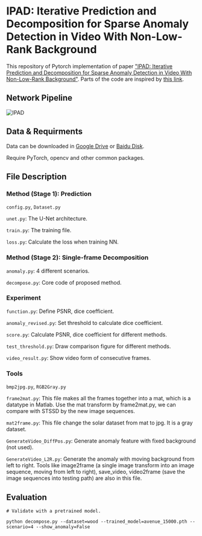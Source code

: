# IPAD: Iterative Prediction and Decomposition for Sparse Anomaly Detection in Video With Non-Low-Rank Background

This repository of Pytorch implementation of paper ["IPAD: Iterative Prediction and Decomposition for Sparse Anomaly Detection in Video With Non-Low-Rank Background"](https://onlinelibrary.wiley.com/doi/abs/10.1002/qre.3723). Parts of the code are inspired by [this link](https://github.com/feiyuhuahuo/Anomaly_Prediction).

## Network Pipeline

![IPAD](https://github.com/user-attachments/assets/7517383e-a1ce-4ae5-a494-9e240e946dc8)

## Data & Requirments
Data can be downloaded in [Google Drive](https://drive.google.com/file/d/1TDnWhqEdHu9N7oOgr9EK7IgGPsOqAQFo/view?usp=sharing) or [Baidu Disk](https://pan.baidu.com/s/1B2fLc3-iq2uCDQ9UBK15Yg?pwd=e344).

Require PyTorch, opencv and other common packages.

## File Description

### Method (Stage 1): Prediction
`config.py`, `Dataset.py`

`unet.py`: The U-Net architecture.

`train.py`: The training file.

`loss.py`: Calculate the loss when training NN.

### Method (Stage 2): Single-frame Decomposition

`anomaly.py`: 4 different scenarios.

`decompose.py`: Core code of proposed method.

### Experiment

`function.py`: Define PSNR, dice coefficient.

`anomaly_revised.py`: Set threshold to calculate dice coefficient.

`score.py`: Calculate PSNR, dice coefficient for different methods.

`test_threshold.py`: Draw comparison figure for different methods.

`video_result.py`: Show video form of consecutive frames.

### Tools

`bmp2jpg.py`, `RGB2Gray.py`

`frame2mat.py`: This file makes all the frames together into a mat, which is a datatype in Matlab. Use the mat transform by frame2mat.py, we can compare with STSSD by the new image sequences.

`mat2frame.py`: This file change the solar dataset from mat to jpg. It is a gray dataset.

`GenerateVideo_DiffPos.py`:	Generate anomaly feature with fixed background (not used).

`GenerateVideo_L2R.py`: Generate the anomaly with moving background from left to right. Tools like image2frame (a single image transform into an image sequence, moving from left to right), save_video, video2frame (save the image sequences into testing path) are also in this file.

## Evaluation
```
# Validate with a pretrained model.

python decompose.py --dataset=wood --trained_model=avenue_15000.pth --scenario=4 --show_anomaly=False
```
